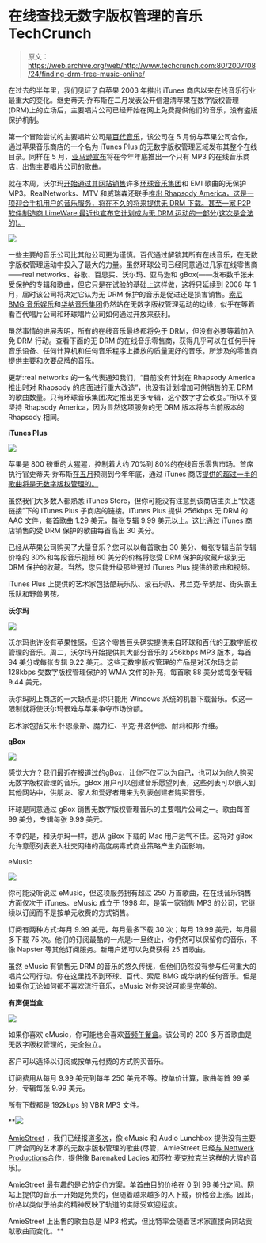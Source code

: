 # 在线查找无数字版权管理的音乐 TechCrunch

> 原文：<https://web.archive.org/web/http://www.techcrunch.com:80/2007/08/24/finding-drm-free-music-online/>

在过去的半年里，我们见证了自苹果 2003 年推出 iTunes 商店以来在线音乐行业最重大的变化。继史蒂夫·乔布斯在二月发表公开信澄清苹果在数字版权管理(DRM)上的立场后，主要唱片公司已经开始在网上免费提供他们的音乐，没有盗版保护机制。

第一个冒险尝试的主要唱片公司是[百代音乐](https://web.archive.org/web/20221006011900/http://www.emigroup.com/)，该公司在 5 月份与苹果公司合作，通过苹果音乐商店的一个名为 iTunes Plus 的无数字版权管理区域发布其整个在线目录。同样在 5 月，[亚马逊宣布](https://web.archive.org/web/20221006011900/http://www.beta.techcrunch.com/2007/05/16/another-break-in-the-wall-amazoncom-to-sell-drm-free-music/)将在今年年底推出一个只有 MP3 的在线音乐商店，出售主要唱片公司的歌曲。

就在本周，沃尔玛[开始通过其网站销售](https://web.archive.org/web/20221006011900/http://news.zdnet.com/2100-9588_22-6203574.html)许多[环球音乐集团](https://web.archive.org/web/20221006011900/http://www.umusic.com/)和 EMI 歌曲的无保护 MP3。RealNetworks、MTV 和威瑞森还联手[推出 Rhapsody America，这是一项迎合手机用户的音乐服务，将在不久的将来提供无 DRM 下载。甚至一家 P2P 软件制造商 LimeWare 最近也宣布它计划成为无 DRM 运动的一部分(这次是合法的)。](https://web.archive.org/web/20221006011900/http://www.engadget.com/2007/08/21/mtv-real-to-merge-urge-and-rhapsody/)

[![](img/d723d1c1a9c7da10016d747fc41ac59c.png)](https://web.archive.org/web/20221006011900/http://www.beta.techcrunch.com/wp-content/drmfree_online_music_providers.html)

一些主要的音乐公司比其他公司更为谨慎。百代通过解锁其所有在线音乐，在无数字版权管理运动中投入了最大的力量。虽然环球公司已经同意通过几家在线零售商——real networks、谷歌、百思买、沃尔玛、亚马逊和 gBox(——发布数千张未受保护的专辑和歌曲，但它只是在试验的基础上这样做，这将只延续到 2008 年 1 月，届时该公司将决定它认为无 DRM 保护的音乐是促进还是损害销售。[索尼 BMG 音乐娱乐](https://web.archive.org/web/20221006011900/http://www.bmg.com/)和[华纳音乐集团](https://web.archive.org/web/20221006011900/http://www.wmg.com/)仍然站在无数字版权管理运动的边缘，似乎在等着看百代唱片公司和环球唱片公司如何通过开放来获利。

虽然事情的进展表明，所有的在线音乐最终都将免于 DRM，但没有必要等着加入免 DRM 行动。查看下面的无 DRM 的在线音乐零售商，获得几乎可以在任何手持音乐设备、任何计算机和任何音乐程序上播放的质量更好的音乐。所涉及的零售商提供主要和次要品牌的音乐。

更新:real networks 的一名代表通知我们，“目前没有计划在 Rhapsody America 推出时对 Rhapsody 的店面进行重大改造”，也没有计划增加可供销售的无 DRM 的歌曲数量。只有环球音乐集团决定推出更多专辑，这个数字才会改变。”所以不要坚持 Rhapsody America，因为显然这项服务的无 DRM 版本将与当前版本的 Rhapsody 相同。

**iTunes Plus**

[![](img/8693df4a47b44b63de2285bc215e1056.png)](https://web.archive.org/web/20221006011900/http://www.apple.com/itunes/)

苹果是 800 磅重的大猩猩，控制着大约 70%到 80%的在线音乐零售市场。首席执行官史蒂夫·乔布斯[在五月](https://web.archive.org/web/20221006011900/http://news.zdnet.com/2100-9588_22-6187457.html)预测到今年年底，通过 iTunes 商店[提供的超过一半的歌曲将是无数字版权管理的。](https://web.archive.org/web/20221006011900/http://www.apple.com/itunes/)

虽然我们大多数人都熟悉 iTunes Store，但你可能没有注意到该商店主页上“快速链接”下的 iTunes Plus 子商店的链接。iTunes Plus 提供 256kbps 无 DRM 的 AAC 文件，每首歌曲 1.29 美元，每张专辑 9.99 美元以上。这比通过 iTunes 商店销售的受 DRM 保护的歌曲每首高出 30 美分。

已经从苹果公司购买了大量音乐？您可以以每首歌曲 30 美分、每张专辑当前专辑价格的 30%和每段音乐视频 60 美分的价格将您受 DRM 保护的收藏升级到无 DRM 保护的收藏。当然，您只能升级那些通过 iTunes Plus 提供的歌曲和视频。

iTunes Plus 上提供的艺术家包括酷玩乐队、滚石乐队、弗兰克·辛纳屈、街头霸王乐队和野兽男孩。

**沃尔玛**

[![](img/f186f53c7960b536c3ce2509be29d3c1.png)](https://web.archive.org/web/20221006011900/http://musicdownloads.walmart.com/)

沃尔玛也许没有苹果性感，但这个零售巨头确实提供来自环球和百代的无数字版权管理的音乐。周二，沃尔玛开始提供其大部分音乐的 256kbps MP3 版本，每首 94 美分或每张专辑 9.22 美元。这些无数字版权管理的产品是对沃尔玛之前 128kbps 受数字版权管理保护的 WMA 文件的补充，每首歌 88 美分或每张专辑 9.44 美元。

沃尔玛网上商店的一大缺点是:你只能用 Windows 系统的机器下载音乐。仅这一限制就将使沃尔玛很难与苹果争夺市场份额。

艺术家包括艾米·怀恩豪斯、魔力红、平克·弗洛伊德、耐莉和邦·乔维。

**gBox**

[![](img/5eac58c175691421b2346345323059d3.png)](https://web.archive.org/web/20221006011900/http://www.crunchbase.com/company/gBox)

感觉大方？我们最近在[报道过的](https://web.archive.org/web/20221006011900/http://www.beta.techcrunch.com/2007/08/21/gbox-give-the-gift-of-drm-free-music/)gBox，让你不仅可以为自己，也可以为他人购买无数字版权管理的音乐。gBox 用户可以创建音乐愿望列表，这些列表可以嵌入到其他网站中，供朋友、家人和爱好者用来为列表创建者购买音乐。

环球是同意通过 gBox 销售无数字版权管理音乐的主要唱片公司之一。歌曲每首 99 美分，专辑每张 9.99 美元。

不幸的是，和沃尔玛一样，想从 gBox 下载的 Mac 用户运气不佳。这将对 gBox 允许意愿列表嵌入社交网络的高度病毒式商业策略产生负面影响。

eMusic

[![](img/d775d63fbe3696447dbbf795cc0e79ac.png)](https://web.archive.org/web/20221006011900/http://www.crunchbase.com/company/emusic)

你可能没听说过 eMusic，但这项服务拥有超过 250 万首歌曲，在在线音乐销售方面仅次于 iTunes。eMusic 成立于 1998 年，是第一家销售 MP3 的公司，它继续以订阅而不是按单元收费的方式销售。

订阅有两种方式:每月 9.99 美元，每月最多下载 30 次；每月 19.99 美元，每月最多下载 75 次。他们的订阅最酷的一点是:一旦终止，你仍然可以保留你的音乐，不像 Napster 等其他订阅服务。新用户还可以免费获得 25 首歌曲。

虽然 eMusic 有销售无 DRM 的音乐的悠久传统，但他们仍然没有参与任何重大的唱片公司行动。你在这里找不到环球、百代、索尼 BMG 或华纳的任何音乐。但是如果你无论如何都不喜欢流行音乐，eMusic 对你来说可能是完美的。

**有声便当盒**

[![](img/92ddb7d96cce63598da7b587c0bb519a.png)](https://web.archive.org/web/20221006011900/http://www.audiolunchbox.com/)

如果你喜欢 eMusic，你可能也会喜欢[音频午餐盒](https://web.archive.org/web/20221006011900/http://www.audiolunchbox.com/)。该公司的 200 多万首歌曲是无数字版权管理的，完全独立。

客户可以选择以订阅或按单元付费的方式购买音乐。

订阅费用从每月 9.99 美元到每年 250 美元不等。按单价计算，歌曲每首 99 美分，专辑每张 9.99 美元。

所有下载都是 192kbps 的 VBR MP3 文件。

 **[![](img/858ea85d2e28a2aaec9b02e088a5af80.png)](https://web.archive.org/web/20221006011900/http://www.crunchbase.com/company/AmieStreet)

[AmieStreet](https://web.archive.org/web/20221006011900/http://www.crunchbase.com/company/AmieStreet) ，我们已经报道[多次](https://web.archive.org/web/20221006011900/http://www.beta.techcrunch.com/2007/07/03/amie-street-celebrates-first-birthday-free-music-for-techcrunch-readers/)，像 eMusic 和 Audio Lunchbox 提供没有主要厂牌合同的艺术家的无数字版权管理的歌曲(尽管，AmieStreet 已经[与 Nettwerk Productions](https://web.archive.org/web/20221006011900/http://www.beta.techcrunch.com/2007/03/05/barenaked-ladies-new-album-free-no-drm-now/)合作，提供像 Barenaked Ladies 和莎拉·麦克拉克兰这样的大牌的音乐)。

AmieStreet 最有趣的是它的定价方案。单首曲目的价格在 0 到 98 美分之间。网站上提供的音乐一开始是免费的，但随着越来越多的人下载，价格会上涨。因此，价格以类似于拍卖的精神反映了轨道的实际受欢迎程度。

AmieStreet 上出售的歌曲总是 MP3 格式，但比特率会随着艺术家直接向网站贡献歌曲而变化。**